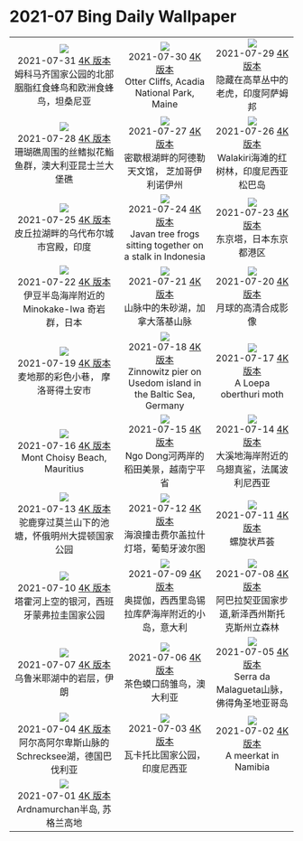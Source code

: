 # 2021-07 Bing Daily Wallpaper

|      |      |      |
|:----:|:----:|:----:|
| ![](https://cn.bing.com/th?id=OHR.TanzaniaBeeEater_ZH-CN3246625733_1920x1080.jpg&rf=LaDigue_UHD.jpg&pid=hp&w=480&h=270&rs=1&c=4)<br> 2021-07-31 [4K 版本](https://cn.bing.com/th?id=OHR.TanzaniaBeeEater_ZH-CN3246625733_1920x1080.jpg&rf=LaDigue_UHD.jpg&pid=hp&w=3840&h=2160&rs=1&c=4) <br> 姆科马齐国家公园的北部胭脂红食蜂鸟和欧洲食蜂鸟，坦桑尼亚| ![](https://cn.bing.com/th?id=OHR.OtterCliff_ZH-CN3062794263_1920x1080.jpg&rf=LaDigue_UHD.jpg&pid=hp&w=480&h=270&rs=1&c=4)<br> 2021-07-30 [4K 版本](https://cn.bing.com/th?id=OHR.OtterCliff_ZH-CN3062794263_1920x1080.jpg&rf=LaDigue_UHD.jpg&pid=hp&w=3840&h=2160&rs=1&c=4) <br> Otter Cliffs, Acadia National Park, Maine| ![](https://cn.bing.com/th?id=OHR.PantheraTigris_ZH-CN3331361509_1920x1080.jpg&rf=LaDigue_UHD.jpg&pid=hp&w=480&h=270&rs=1&c=4)<br> 2021-07-29 [4K 版本](https://cn.bing.com/th?id=OHR.PantheraTigris_ZH-CN3331361509_1920x1080.jpg&rf=LaDigue_UHD.jpg&pid=hp&w=3840&h=2160&rs=1&c=4) <br> 隐藏在高草丛中的老虎，印度阿萨姆邦 |
| ![](https://cn.bing.com/th?id=OHR.SeaGoldie_ZH-CN3208818667_1920x1080.jpg&rf=LaDigue_UHD.jpg&pid=hp&w=480&h=270&rs=1&c=4)<br> 2021-07-28 [4K 版本](https://cn.bing.com/th?id=OHR.SeaGoldie_ZH-CN3208818667_1920x1080.jpg&rf=LaDigue_UHD.jpg&pid=hp&w=3840&h=2160&rs=1&c=4) <br> 珊瑚礁周围的丝鳍拟花鮨鱼群，澳大利亚昆士兰大堡礁| ![](https://cn.bing.com/th?id=OHR.AdlerPlanetarium_ZH-CN3108653374_1920x1080.jpg&rf=LaDigue_UHD.jpg&pid=hp&w=480&h=270&rs=1&c=4)<br> 2021-07-27 [4K 版本](https://cn.bing.com/th?id=OHR.AdlerPlanetarium_ZH-CN3108653374_1920x1080.jpg&rf=LaDigue_UHD.jpg&pid=hp&w=3840&h=2160&rs=1&c=4) <br> 密歇根湖畔的阿德勒天文馆， 芝加哥伊利诺伊州| ![](https://cn.bing.com/th?id=OHR.DancingTrees_ZH-CN2946844631_1920x1080.jpg&rf=LaDigue_UHD.jpg&pid=hp&w=480&h=270&rs=1&c=4)<br> 2021-07-26 [4K 版本](https://cn.bing.com/th?id=OHR.DancingTrees_ZH-CN2946844631_1920x1080.jpg&rf=LaDigue_UHD.jpg&pid=hp&w=3840&h=2160&rs=1&c=4) <br> Walakiri海滩的红树林，印度尼西亚松巴岛 |
| ![](https://cn.bing.com/th?id=OHR.CityPalaceUdaipur_ZH-CN2773121437_1920x1080.jpg&rf=LaDigue_UHD.jpg&pid=hp&w=480&h=270&rs=1&c=4)<br> 2021-07-25 [4K 版本](https://cn.bing.com/th?id=OHR.CityPalaceUdaipur_ZH-CN2773121437_1920x1080.jpg&rf=LaDigue_UHD.jpg&pid=hp&w=3840&h=2160&rs=1&c=4) <br> 皮丘拉湖畔的乌代布尔城市宫殿，印度| ![](https://cn.bing.com/th?id=OHR.JavanCousins_ZH-CN2694602511_1920x1080.jpg&rf=LaDigue_UHD.jpg&pid=hp&w=480&h=270&rs=1&c=4)<br> 2021-07-24 [4K 版本](https://cn.bing.com/th?id=OHR.JavanCousins_ZH-CN2694602511_1920x1080.jpg&rf=LaDigue_UHD.jpg&pid=hp&w=3840&h=2160&rs=1&c=4) <br> Javan tree frogs sitting together on a stalk in Indonesia| ![](https://cn.bing.com/th?id=OHR.TokyoMetropolis_ZH-CN2580870845_1920x1080.jpg&rf=LaDigue_UHD.jpg&pid=hp&w=480&h=270&rs=1&c=4)<br> 2021-07-23 [4K 版本](https://cn.bing.com/th?id=OHR.TokyoMetropolis_ZH-CN2580870845_1920x1080.jpg&rf=LaDigue_UHD.jpg&pid=hp&w=3840&h=2160&rs=1&c=4) <br> 东京塔，日本东京都港区 |
| ![](https://cn.bing.com/th?id=OHR.MinokakeRocks_ZH-CN2474262090_1920x1080.jpg&rf=LaDigue_UHD.jpg&pid=hp&w=480&h=270&rs=1&c=4)<br> 2021-07-22 [4K 版本](https://cn.bing.com/th?id=OHR.MinokakeRocks_ZH-CN2474262090_1920x1080.jpg&rf=LaDigue_UHD.jpg&pid=hp&w=3840&h=2160&rs=1&c=4) <br> 伊豆半岛海岸附近的 Minokake-Iwa 奇岩群，日本| ![](https://cn.bing.com/th?id=OHR.VermilionLakes_ZH-CN3446257764_1920x1080.jpg&rf=LaDigue_UHD.jpg&pid=hp&w=480&h=270&rs=1&c=4)<br> 2021-07-21 [4K 版本](https://cn.bing.com/th?id=OHR.VermilionLakes_ZH-CN3446257764_1920x1080.jpg&rf=LaDigue_UHD.jpg&pid=hp&w=3840&h=2160&rs=1&c=4) <br> 山脉中的朱砂湖，加拿大落基山脉| ![](https://cn.bing.com/th?id=OHR.PrathameshJaju_ZH-CN2207606082_1920x1080.jpg&rf=LaDigue_UHD.jpg&pid=hp&w=480&h=270&rs=1&c=4)<br> 2021-07-20 [4K 版本](https://cn.bing.com/th?id=OHR.PrathameshJaju_ZH-CN2207606082_1920x1080.jpg&rf=LaDigue_UHD.jpg&pid=hp&w=3840&h=2160&rs=1&c=4) <br> 月球的高清合成影像 |
| ![](https://cn.bing.com/th?id=OHR.Tetouan_ZH-CN6795834080_1920x1080.jpg&rf=LaDigue_UHD.jpg&pid=hp&w=480&h=270&rs=1&c=4)<br> 2021-07-19 [4K 版本](https://cn.bing.com/th?id=OHR.Tetouan_ZH-CN6795834080_1920x1080.jpg&rf=LaDigue_UHD.jpg&pid=hp&w=3840&h=2160&rs=1&c=4) <br> 麦地那的彩色小巷， 摩洛哥得土安市| ![](https://cn.bing.com/th?id=OHR.ZinnowitzSeebruecke_ZH-CN6706198565_1920x1080.jpg&rf=LaDigue_UHD.jpg&pid=hp&w=480&h=270&rs=1&c=4)<br> 2021-07-18 [4K 版本](https://cn.bing.com/th?id=OHR.ZinnowitzSeebruecke_ZH-CN6706198565_1920x1080.jpg&rf=LaDigue_UHD.jpg&pid=hp&w=3840&h=2160&rs=1&c=4) <br> Zinnowitz pier on Usedom island in the Baltic Sea, Germany| ![](https://cn.bing.com/th?id=OHR.LoepaOberthuri_ZH-CN6569643505_1920x1080.jpg&rf=LaDigue_UHD.jpg&pid=hp&w=480&h=270&rs=1&c=4)<br> 2021-07-17 [4K 版本](https://cn.bing.com/th?id=OHR.LoepaOberthuri_ZH-CN6569643505_1920x1080.jpg&rf=LaDigue_UHD.jpg&pid=hp&w=3840&h=2160&rs=1&c=4) <br> A Loepa oberthuri moth |
| ![](https://cn.bing.com/th?id=OHR.MontChoisy_ZH-CN5381112230_1920x1080.jpg&rf=LaDigue_UHD.jpg&pid=hp&w=480&h=270&rs=1&c=4)<br> 2021-07-16 [4K 版本](https://cn.bing.com/th?id=OHR.MontChoisy_ZH-CN5381112230_1920x1080.jpg&rf=LaDigue_UHD.jpg&pid=hp&w=3840&h=2160&rs=1&c=4) <br> Mont Choisy Beach, Mauritius| ![](https://cn.bing.com/th?id=OHR.NgoDong_ZH-CN6211342982_1920x1080.jpg&rf=LaDigue_UHD.jpg&pid=hp&w=480&h=270&rs=1&c=4)<br> 2021-07-15 [4K 版本](https://cn.bing.com/th?id=OHR.NgoDong_ZH-CN6211342982_1920x1080.jpg&rf=LaDigue_UHD.jpg&pid=hp&w=3840&h=2160&rs=1&c=4) <br> Ngo Dong河两岸的稻田美景，越南宁平省| ![](https://cn.bing.com/th?id=OHR.SharkAwareness_ZH-CN6069597614_1920x1080.jpg&rf=LaDigue_UHD.jpg&pid=hp&w=480&h=270&rs=1&c=4)<br> 2021-07-14 [4K 版本](https://cn.bing.com/th?id=OHR.SharkAwareness_ZH-CN6069597614_1920x1080.jpg&rf=LaDigue_UHD.jpg&pid=hp&w=3840&h=2160&rs=1&c=4) <br> 大溪地海岸附近的乌翅真鲨，法属波利尼西亚 |
| ![](https://cn.bing.com/th?id=OHR.MooseVelvet_ZH-CN5891459899_1920x1080.jpg&rf=LaDigue_UHD.jpg&pid=hp&w=480&h=270&rs=1&c=4)<br> 2021-07-13 [4K 版本](https://cn.bing.com/th?id=OHR.MooseVelvet_ZH-CN5891459899_1920x1080.jpg&rf=LaDigue_UHD.jpg&pid=hp&w=3840&h=2160&rs=1&c=4) <br> 驼鹿穿过莫兰山下的池塘，怀俄明州大提顿国家公园| ![](https://cn.bing.com/th?id=OHR.LighthouseWave_ZH-CN5731015881_1920x1080.jpg&rf=LaDigue_UHD.jpg&pid=hp&w=480&h=270&rs=1&c=4)<br> 2021-07-12 [4K 版本](https://cn.bing.com/th?id=OHR.LighthouseWave_ZH-CN5731015881_1920x1080.jpg&rf=LaDigue_UHD.jpg&pid=hp&w=3840&h=2160&rs=1&c=4) <br> 海浪撞击费尔盖拉什灯塔，葡萄牙波尔图| ![](https://cn.bing.com/th?id=OHR.SpiralAloe_ZH-CN5594814833_1920x1080.jpg&rf=LaDigue_UHD.jpg&pid=hp&w=480&h=270&rs=1&c=4)<br> 2021-07-11 [4K 版本](https://cn.bing.com/th?id=OHR.SpiralAloe_ZH-CN5594814833_1920x1080.jpg&rf=LaDigue_UHD.jpg&pid=hp&w=3840&h=2160&rs=1&c=4) <br> 螺旋状芦荟 |
| ![](https://cn.bing.com/th?id=OHR.MonfragueNationalPark_ZH-CN5421553314_1920x1080.jpg&rf=LaDigue_UHD.jpg&pid=hp&w=480&h=270&rs=1&c=4)<br> 2021-07-10 [4K 版本](https://cn.bing.com/th?id=OHR.MonfragueNationalPark_ZH-CN5421553314_1920x1080.jpg&rf=LaDigue_UHD.jpg&pid=hp&w=3840&h=2160&rs=1&c=4) <br> 塔霍河上空的银河，西班牙蒙弗拉圭国家公园| ![](https://cn.bing.com/th?id=OHR.Ortygia_ZH-CN5237934114_1920x1080.jpg&rf=LaDigue_UHD.jpg&pid=hp&w=480&h=270&rs=1&c=4)<br> 2021-07-09 [4K 版本](https://cn.bing.com/th?id=OHR.Ortygia_ZH-CN5237934114_1920x1080.jpg&rf=LaDigue_UHD.jpg&pid=hp&w=3840&h=2160&rs=1&c=4) <br> 奥提伽，西西里岛锡拉库萨海岸附近的小岛，意大利| ![](https://cn.bing.com/th?id=OHR.AppalachianTrail_ZH-CN5076145300_1920x1080.jpg&rf=LaDigue_UHD.jpg&pid=hp&w=480&h=270&rs=1&c=4)<br> 2021-07-08 [4K 版本](https://cn.bing.com/th?id=OHR.AppalachianTrail_ZH-CN5076145300_1920x1080.jpg&rf=LaDigue_UHD.jpg&pid=hp&w=3840&h=2160&rs=1&c=4) <br> 阿巴拉契亚国家步道,新泽西州斯托克斯州立森林 |
| ![](https://cn.bing.com/th?id=OHR.LakeUrmia_ZH-CN4941337431_1920x1080.jpg&rf=LaDigue_UHD.jpg&pid=hp&w=480&h=270&rs=1&c=4)<br> 2021-07-07 [4K 版本](https://cn.bing.com/th?id=OHR.LakeUrmia_ZH-CN4941337431_1920x1080.jpg&rf=LaDigue_UHD.jpg&pid=hp&w=3840&h=2160&rs=1&c=4) <br> 乌鲁米耶湖中的岩层，伊朗| ![](https://cn.bing.com/th?id=OHR.TawnyFrogmouth_ZH-CN4722501936_1920x1080.jpg&rf=LaDigue_UHD.jpg&pid=hp&w=480&h=270&rs=1&c=4)<br> 2021-07-06 [4K 版本](https://cn.bing.com/th?id=OHR.TawnyFrogmouth_ZH-CN4722501936_1920x1080.jpg&rf=LaDigue_UHD.jpg&pid=hp&w=3840&h=2160&rs=1&c=4) <br> 茶色蟆口鸱雏鸟，澳大利亚| ![](https://cn.bing.com/th?id=OHR.SerraMalagueta_ZH-CN4592152973_1920x1080.jpg&rf=LaDigue_UHD.jpg&pid=hp&w=480&h=270&rs=1&c=4)<br> 2021-07-05 [4K 版本](https://cn.bing.com/th?id=OHR.SerraMalagueta_ZH-CN4592152973_1920x1080.jpg&rf=LaDigue_UHD.jpg&pid=hp&w=3840&h=2160&rs=1&c=4) <br> Serra da Malagueta山脉，佛得角圣地亚哥岛 |
| ![](https://cn.bing.com/th?id=OHR.LakeSchreckseeBY_ZH-CN0786328970_1920x1080.jpg&rf=LaDigue_UHD.jpg&pid=hp&w=480&h=270&rs=1&c=4)<br> 2021-07-04 [4K 版本](https://cn.bing.com/th?id=OHR.LakeSchreckseeBY_ZH-CN0786328970_1920x1080.jpg&rf=LaDigue_UHD.jpg&pid=hp&w=3840&h=2160&rs=1&c=4) <br> 阿尔高阿尔卑斯山脉的Schrecksee湖，德国巴伐利亚| ![](https://cn.bing.com/th?id=OHR.WakatobiNP_ZH-CN0672859436_1920x1080.jpg&rf=LaDigue_UHD.jpg&pid=hp&w=480&h=270&rs=1&c=4)<br> 2021-07-03 [4K 版本](https://cn.bing.com/th?id=OHR.WakatobiNP_ZH-CN0672859436_1920x1080.jpg&rf=LaDigue_UHD.jpg&pid=hp&w=3840&h=2160&rs=1&c=4) <br> 瓦卡托比国家公园，印度尼西亚| ![](https://cn.bing.com/th?id=OHR.ShyFive_ZH-CN0542113860_1920x1080.jpg&rf=LaDigue_UHD.jpg&pid=hp&w=480&h=270&rs=1&c=4)<br> 2021-07-02 [4K 版本](https://cn.bing.com/th?id=OHR.ShyFive_ZH-CN0542113860_1920x1080.jpg&rf=LaDigue_UHD.jpg&pid=hp&w=3840&h=2160&rs=1&c=4) <br> A meerkat in Namibia |
| ![](https://cn.bing.com/th?id=OHR.PortuairkBay_ZH-CN5255529820_1920x1080.jpg&rf=LaDigue_UHD.jpg&pid=hp&w=480&h=270&rs=1&c=4)<br> 2021-07-01 [4K 版本](https://cn.bing.com/th?id=OHR.PortuairkBay_ZH-CN5255529820_1920x1080.jpg&rf=LaDigue_UHD.jpg&pid=hp&w=3840&h=2160&rs=1&c=4) <br> Ardnamurchan半岛, 苏格兰高地